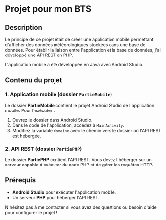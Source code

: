 # Projet pour mon BTS

## Description

Le principe de ce projet était de créer une application mobile permettant d'afficher des données météorologiques stockées dans une base de données. Pour établir la liaison entre l'application et la base de données, j'ai développé une API REST en PHP.

L'application mobile a été développée en Java avec Android Studio.

## Contenu du projet

### 1. Application mobile (dossier `PartieMobile`)

Le dossier **PartieMobile** contient le projet Android Studio de l'application mobile. Pour l'exécuter :

1. Ouvrez le dossier dans Android Studio.
2. Dans le code de l'application, accédez à `MainActivity`.
3. Modifiez la variable `domaine` avec le chemin vers le dossier où l'API REST est hébergée.

### 2. API REST (dossier `PartiePHP`)

Le dossier **PartiePHP** contient l'API REST. Vous devez l'héberger sur un serveur capable d'exécuter du code PHP et de gérer les requêtes HTTP.

## Prérequis

- **Android Studio** pour exécuter l'application mobile.
- Un serveur **PHP** pour héberger l'API REST.

N'hésitez pas à me contacter si vous avez des questions ou besoin d'aide pour configurer le projet !

